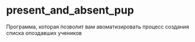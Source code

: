 # present_and_absent_pup
Программа, которая позволит вам авоматизировать процесс создания списка опоздавших учеников
